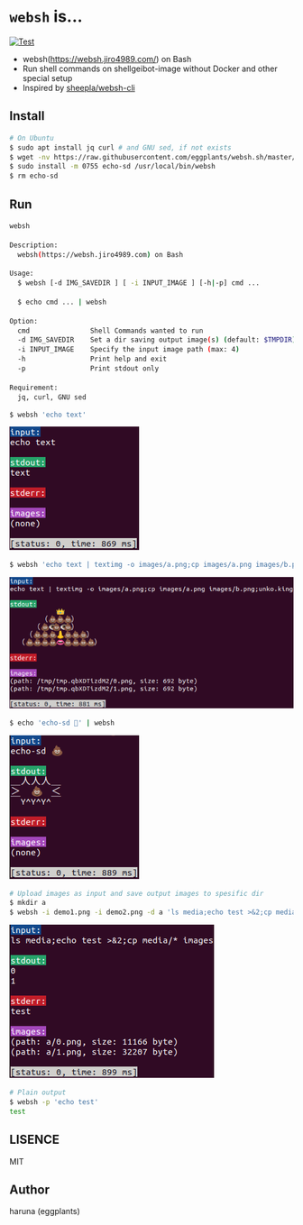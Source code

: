 # `websh` is...

[![Test](https://github.com/eggplants/websh.sh/actions/workflows/test.yml/badge.svg)](https://github.com/eggplants/websh.sh/actions/workflows/test.yml)

- websh(https://websh.jiro4989.com/) on Bash
- Run shell commands on shellgeibot-image without Docker and other special setup
- Inspired by [sheepla/websh-cli](https://github.com/sheepla/websh-cli)

## Install

```bash
# On Ubuntu
$ sudo apt install jq curl # and GNU sed, if not exists
$ wget -nv https://raw.githubusercontent.com/eggplants/websh.sh/master/websh
$ sudo install -m 0755 echo-sd /usr/local/bin/websh
$ rm echo-sd
```

## Run

```bash
websh

Description:
  websh(https://websh.jiro4989.com) on Bash

Usage:
  $ websh [-d IMG_SAVEDIR ] [ -i INPUT_IMAGE ] [-h|-p] cmd ...

  $ echo cmd ... | websh

Option:
  cmd           	Shell Commands wanted to run
  -d IMG_SAVEDIR	Set a dir saving output image(s) (default: $TMPDIR)
  -i INPUT_IMAGE	Specify the input image path (max: 4)
  -h            	Print help and exit
  -p            	Print stdout only

Requirement:
  jq, curl, GNU sed
```

```bash
$ websh 'echo text'
```

![demo1](https://raw.githubusercontent.com/eggplants/websh.sh/master/demo1.png)

```bash
$ websh 'echo text | textimg -o images/a.png;cp images/a.png images/b.png;unko.king'
```

![demo2](https://raw.githubusercontent.com/eggplants/websh.sh/master/demo2.png)

```bash
$ echo 'echo-sd 💩' | websh
```

![demo3](https://raw.githubusercontent.com/eggplants/websh.sh/master/demo3.png)

```bash
# Upload images as input and save output images to spesific dir
$ mkdir a
$ websh -i demo1.png -i demo2.png -d a 'ls media;echo test >&2;cp media/* images'
```

![demo4](https://raw.githubusercontent.com/eggplants/websh.sh/master/demo4.png)

```bash
# Plain output
$ websh -p 'echo test'
test
```

## LISENCE

MIT

## Author

haruna (eggplants)
